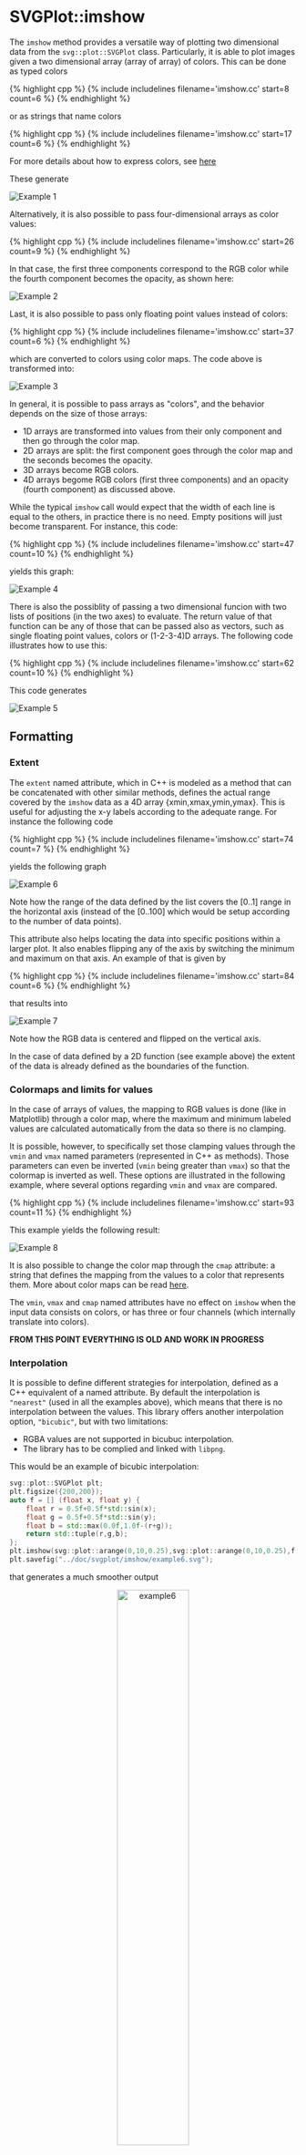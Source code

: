 # SVGPlot::imshow

The `imshow` method provides a versatile way of plotting two dimensional data from the `svg::plot::SVGPlot` class. Particularly, it is able to plot images given a two dimensional array (array of array) of colors. This can be done as typed colors

{% highlight cpp %}
{% include includelines filename='imshow.cc' start=8 count=6 %}
{% endhighlight %}

or as strings that name colors

{% highlight cpp %}
{% include includelines filename='imshow.cc' start=17 count=6 %}
{% endhighlight %}

For more details about how to express colors, see [here](colors.html)  

These generate

![Example 1](./imshow/example1.svg)

Alternatively, it is also possible to pass four-dimensional arrays as color values:

{% highlight cpp %}
{% include includelines filename='imshow.cc' start=26 count=9 %}
{% endhighlight %}

In that case, the first three components correspond to the RGB color while the fourth component becomes the opacity, as shown here:

![Example 2](./imshow/example2.svg)

Last, it is also possible to pass only floating point values instead of colors:

{% highlight cpp %}
{% include includelines filename='imshow.cc' start=37 count=6 %}
{% endhighlight %}

which are converted to colors using color maps. The code above is transformed into:

![Example 3](./imshow/example3.svg)

In general, it is possible to pass arrays as "colors", and the behavior depends on the size of those arrays:
* 1D arrays are transformed into values from their only component and then go through the color map.
* 2D arrays are split: the first component goes through the color map and the seconds becomes the opacity.
* 3D arrays become RGB colors.
* 4D arrays begome RGB colors (first three components) and an opacity (fourth component) as discussed above.

While the typical `imshow` call would expect that the width of each line is equal to the others, in practice there is no need. Empty positions will just become transparent. For instance, this code:

{% highlight cpp %}
{% include includelines filename='imshow.cc' start=47 count=10 %}
{% endhighlight %}

yields this graph:

![Example 4](./imshow/example4.svg)

 
There is also the possiblity of passing a two dimensional funcion with two lists of positions (in the two axes) to evaluate. The return value of that function can be any of those that can be passed also as vectors, such as single floating point values, colors or (1-2-3-4)D arrays. The following code illustrates how to use this:

{% highlight cpp %}
{% include includelines filename='imshow.cc' start=62 count=10 %}
{% endhighlight %}

This code generates

![Example 5](./imshow/example5.svg)

## Formatting

### Extent

The `extent` named attribute, which in C++ is modeled as a method that can be concatenated with other similar methods, defines the actual range covered by the `imshow` data as a 4D array {xmin,xmax,ymin,ymax}. This is useful for adjusting the x-y labels according to the adequate range. For instance the following code

{% highlight cpp %}
{% include includelines filename='imshow.cc' start=74 count=7 %}
{% endhighlight %}

yields the following graph

![Example 6](./imshow/example6.svg)

Note how the range of the data defined by the list covers the \[0..1\] range in the horizontal axis (instead of the \[0..100\] which would be setup according to the number of data points). 

This attribute also helps locating the data into specific positions within a larger plot. It also enables flipping any of the axis by switching the minimum and maximum on that axis. An example of that is given by 

{% highlight cpp %}
{% include includelines filename='imshow.cc' start=84 count=6 %}
{% endhighlight %}

that results into 

![Example 7](./imshow/example7.svg)

Note how the RGB data is centered and flipped on the vertical axis.

In the case of data defined by a 2D function (see example
 above) the extent of the data is already defined as the boundaries of the function.

### Colormaps and limits for values

In the case of arrays of values, the mapping to RGB values is done (like in Matplotlib) through a color map, where the maximum and minimum labeled values are calculated automatically from the data so there is no clamping.

It is possible, however, to specifically set those clamping values through the `vmin` and `vmax` named parameters (represented in C++ as methods). Those parameters can even be inverted (`vmin` being greater than `vmax`) so that the colormap is inverted as well. These options are illustrated in the following example, where several options regarding `vmin` and `vmax` are compared.

{% highlight cpp %}
{% include includelines filename='imshow.cc' start=93 count=11 %}
{% endhighlight %}

This example yields the following result:

![Example 8](./imshow/example8.svg)
 
It is also possible to change the color map through the `cmap` attribute: a string that defines the mapping from the values to a color that represents them. More about color maps can be read [here](colormap.html).

The `vmin`, `vmax` and `cmap` named attributes have no effect on `imshow` when the input data consists on colors, or has three or four channels (which internally translate into colors).


**FROM THIS POINT EVERYTHING IS OLD AND WORK IN PROGRESS**

### Interpolation

It is possible to define different strategies for interpolation, defined as a C++ equivalent of a named attribute. By default the interpolation is `"nearest"` (used in all the examples above), which means that there is no interpolation between the values. This library offers another interpolation option, `"bicubic"`, but with two limitations:
- RGBA values are not supported in bicubuc interpolation.
- The library has to be complied and linked with `libpng`.

This would be an example of bicubic interpolation:

```cpp
svg::plot::SVGPlot plt;
plt.figsize({200,200});
auto f = [] (float x, float y) {
    float r = 0.5f+0.5f*std::sin(x);
    float g = 0.5f+0.5f*std::sin(y);
    float b = std::max(0.0f,1.0f-(r+g));
    return std::tuple(r,g,b);
};
plt.imshow(svg::plot::arange(0,10,0.25),svg::plot::arange(0,10,0.25),f).interpolation("bicubic");
plt.savefig("../doc/svgplot/imshow/example6.svg");
```

that generates a much smoother output

<div style="text-align:center"><img 
 src="./imshow/example6.svg" alt="example6" width="50%" /></div>

